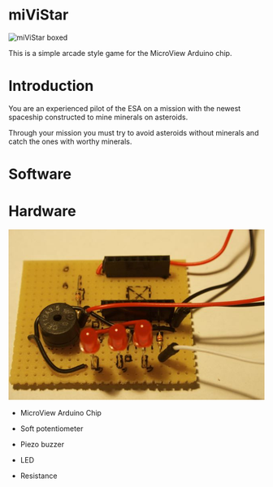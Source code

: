 miViStar
========
![miViStar boxed](https://github.com/TaGe79/miViStar/blob/master/pics/mivistar.png)

This is a simple arcade style game for the MicroView Arduino chip.

# Introduction

You are an experienced pilot of the ESA on a mission with the newest
spaceship constructed to mine minerals on asteroids. 

Through your mission you must try to avoid asteroids without minerals 
and catch the ones with worthy minerals.

# Software


# Hardware

![the board](https://github.com/TaGe79/miViStar/blob/master/pics/board_01.jpg)

- MicroView Arduino Chip

- Soft potentiometer

- Piezo buzzer

- LED

- Resistance
